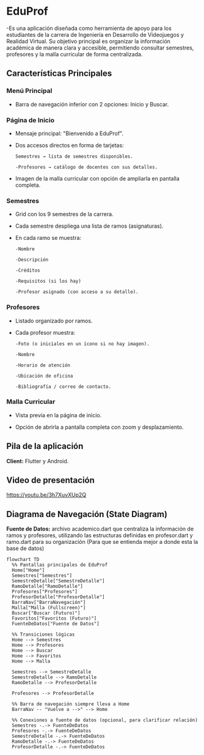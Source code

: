 
# EduProf

-Es una aplicación diseñada como herramienta de apoyo para los estudiantes de la carrera de Ingeniería en Desarrollo de Videojuegos y Realidad Virtual.
Su objetivo principal es organizar la información académica de manera clara y accesible, permitiendo consultar semestres, profesores y la malla curricular de forma centralizada.


## Características Principales

### Menú Principal
- Barra de navegación inferior con 2 opciones: Inicio y Buscar.

### Página de Inicio
- Mensaje principal: "Bienvenido a EduProf".

- Dos accesos directos en forma de tarjetas:

      Semestres → lista de semestres disponibles.

      -Profesores → catálogo de docentes con sus detalles.

- Imagen de la malla curricular con opción de ampliarla en pantalla completa.

### Semestres
- Grid con los 9 semestres de la carrera.

- Cada semestre despliega una lista de ramos (asignaturas).

- En cada ramo se muestra:

      -Nombre

      -Descripción

      -Créditos

      -Requisitos (si los hay)

      -Profesor asignado (con acceso a su detalle).

### Profesores
- Listado organizado por ramos.

- Cada profesor muestra:

      -Foto (o iniciales en un ícono si no hay imagen).

      -Nombre

      -Horario de atención

      -Ubicación de oficina

      -Bibliografía / correo de contacto.

### Malla Curricular
- Vista previa en la página de inicio.

- Opción de abrirla a pantalla completa con zoom y desplazamiento.

## Pila de la aplicación 
**Client:** Flutter y Android.

## Video de presentación
https://youtu.be/3h7XuvXUp2Q



## Diagrama de Navegación (State Diagram)

 **Fuente de Datos:** archivo academico.dart que centraliza la información de ramos y profesores, utilizando las estructuras definidas en profesor.dart y ramo.dart para su organización (Para que se entienda mejor a donde esta la base de datos)

```mermaid
flowchart TD
  %% Pantallas principales de EduProf
  Home["Home"]
  Semestres["Semestres"]
  SemestreDetalle["SemestreDetalle"]
  RamoDetalle["RamoDetalle"]
  Profesores["Profesores"]
  ProfesorDetalle["ProfesorDetalle"]
  BarraNav["BarraNavegación"]
  Malla["Malla (Fullscreen)"]
  Buscar["Buscar (Futuro)"]
  Favoritos["Favoritos (Futuro)"]
  FuenteDeDatos["Fuente de Datos"]

  %% Transiciones lógicas
  Home --> Semestres
  Home --> Profesores
  Home --> Buscar
  Home --> Favoritos
  Home --> Malla

  Semestres --> SemestreDetalle
  SemestreDetalle --> RamoDetalle
  RamoDetalle --> ProfesorDetalle

  Profesores --> ProfesorDetalle

  %% Barra de navegación siempre lleva a Home
  BarraNav -- "Vuelve a -->" --> Home

  %% Conexiones a fuente de datos (opcional, para clarificar relación)
  Semestres -.-> FuenteDeDatos
  Profesores -.-> FuenteDeDatos
  SemestreDetalle -.-> FuenteDeDatos
  RamoDetalle -.-> FuenteDeDatos
  ProfesorDetalle -.-> FuenteDeDatos




 